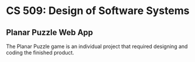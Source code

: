 # CS 509: Design of Software Systems
## Planar Puzzle Web App

The Planar Puzzle game is an individual project that required designing and coding the finished product. 

